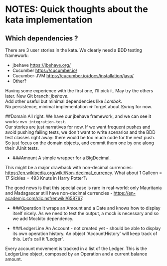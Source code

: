 # NOTES: Quick thoughts about the kata implementation
## Which dependencies ?
There are 3 user stories in the kata. We clearly need a BDD testing framework:
- jbehave https://jbehave.org/
- Cucumber https://cucumber.io/
- Cucumber-JVM https://cucumber.io/docs/installation/java/
- Other?

Having some experience with the first one, I'll pick it. May try the others later. New Git branch: *jbehave*.\
Add other useful but minimal dependencies like *Lombok*.\
No persistence, minimal implementation => forget about *Spring* for now.

##Domain
All right. We have our jbehave framework, and we can see it works: `mvn integration-test`.\
Our stories are just narratives for now. If we want frequent pushes and avoid pushing failing tests,
we don't want to write scenarios and the BDD test classes right away: there would be too much code for the next push.\
So just focus on the domain objects, and commit them one by one along their JUnit tests.

- ###Amount
A simple wrapper for a BigDecimal.

This might be a major drawback with non-decimal currencies: https://en.wikipedia.org/wiki/Non-decimal_currency.
What about 1 Galleon = 17 Sickles = 493 Knuts in Harry Potter?\

The good news is that this special case is rare in real-world:
only Mauritania and Madagascar still have non-decimal currencies -
https://en-academic.com/dic.nsf/enwiki/658767.

- ###Operation
It wraps an Amount and a Date and knows how to display itself nicely. As we need to test the output, a mock is necessary
and so we add Mockito dependency.

- ###LedgerLine
An Account - not created yet - should be able to display its own operation history. An object 'AccountHistory' will keep
track of this. Let's call it 'Ledger'.

Every account movement is tracked in a list of the Ledger. This is the LedgerLine object, composed by an Operation and
a current balance amount.
